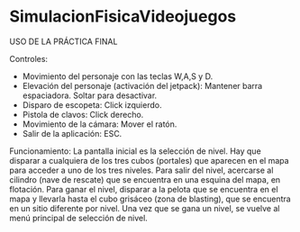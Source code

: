 # SimulacionFisicaVideojuegos
USO DE LA PRÁCTICA FINAL

Controles: 
- Movimiento del personaje con las teclas W,A,S y D. 
- Elevación del personaje (activación del jetpack): Mantener barra espaciadora. Soltar para desactivar.
- Disparo de escopeta: Click izquierdo.
- Pistola de clavos: Click derecho.
- Movimiento de la cámara: Mover el ratón.
- Salir de la aplicación: ESC.

Funcionamiento:
La pantalla inicial es la selección de nivel. Hay que disparar a cualquiera de los tres cubos (portales) que aparecen en el mapa para acceder a uno de los tres niveles.
Para salir del nivel, acercarse al cilindro (nave de rescate) que se encuentra en una esquina del mapa, en flotación.
Para ganar el nivel, disparar a la pelota que se encuentra en el mapa y llevarla hasta el cubo grisáceo (zona de blasting), que se encuentra en un sitio diferente por nivel.
Una vez que se gana un nivel, se vuelve al menú principal de selección de nivel.
